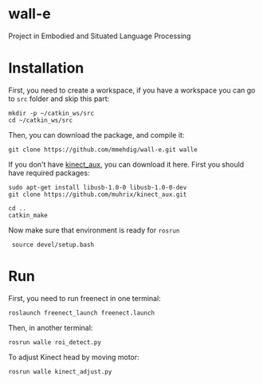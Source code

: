 wall-e
======

Project in Embodied and Situated Language Processing


Installation
======

First, you need to create a workspace, if you have a workspace you can go to `src` folder and skip this part:

```
mkdir -p ~/catkin_ws/src
cd ~/catkin_ws/src
```

Then, you can download the package, and compile it:

```
git clone https://github.com/mmehdig/wall-e.git walle
```

If you don't have [kinect_aux](http://wiki.ros.org/kinect_aux), you can download it here. First you should have required packages:

```
sudo apt-get install libusb-1.0-0 libusb-1.0-0-dev
git clone https://github.com/muhrix/kinect_aux.git
```



```
cd ..
catkin_make
```

Now make sure that environment is ready for `rosrun`

```
 source devel/setup.bash 
```


Run
======
First, you need to run freenect in one terminal:

```
roslaunch freenect_launch freenect.launch
```

Then, in another terminal:

```
rosrun walle roi_detect.py
```

To adjust Kinect head by moving motor:

```
rosrun walle kinect_adjust.py
```

